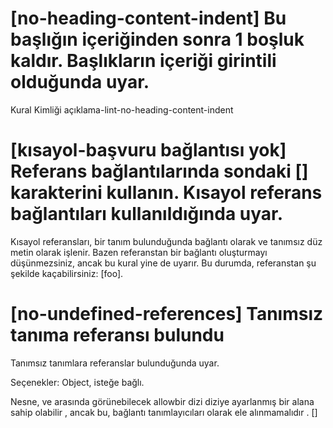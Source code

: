#  [no-heading-content-indent] Bu başlığın içeriğinden sonra 1 boşluk kaldır. Başlıkların içeriği girintili olduğunda uyar.      
Kural Kimliği
açıklama-lint-no-heading-content-indent
#   [kısayol-başvuru bağlantısı yok] Referans bağlantılarında sondaki [] karakterini kullanın. Kısayol referans bağlantıları kullanıldığında uyar.  

Kısayol referansları, bir tanım bulunduğunda bağlantı olarak ve
tanımsız düz metin olarak işlenir.
Bazen referanstan bir bağlantı oluşturmayı düşünmezsiniz, ancak bu
kural yine de uyarır.
Bu durumda, referanstan şu şekilde kaçabilirsiniz: \[foo].
 #   [no-undefined-references] Tanımsız tanıma referansı bulundu
 Tanımsız tanımlara referanslar bulunduğunda uyar.

Seçenekler: Object, isteğe bağlı.

Nesne, ve arasında görünebilecek allowbir dizi diziye ayarlanmış bir alana sahip olabilir , ancak bu, bağlantı tanımlayıcıları olarak ele alınmamalıdır .
[]
